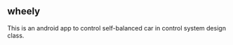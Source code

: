 wheely
------

This is an android app to control self-balanced car in control system design class.



